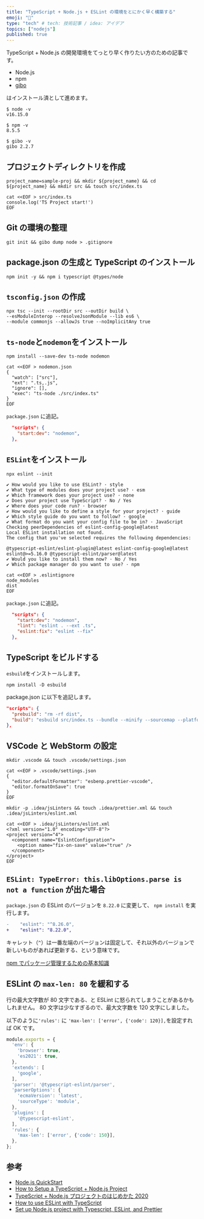 ```yaml
---
title: "TypeScript + Node.js + ESLint の環境をとにかく早く構築する"
emoji: "🐥"
type: "tech" # tech: 技術記事 / idea: アイデア
topics: ["nodejs"]
published: true
---
```


TypeScript + Node.js の開発環境をてっとり早く作りたい方のための記事です。

- Node.js
- npm
- [gibo](https://github.com/simonwhitaker/gibo)

はインストール済として進めます。

```shell
$ node -v
v16.15.0

$ npm -v
8.5.5

$ gibo -v
gibo 2.2.7
```

## プロジェクトディレクトリを作成

```shell
project_name=sample-proj && mkdir ${project_name} && cd ${project_name} && mkdir src && touch src/index.ts
```

```shell
cat <<EOF > src/index.ts
console.log('TS Project start!')
EOF
```

## Git の環境の整理

```shell
git init && gibo dump node > .gitignore
```

## package.json の生成と TypeScript のインストール

```shell
npm init -y && npm i typescript @types/node
```

## `tsconfig.json` の作成

```shell
npx tsc --init --rootDir src --outDir build \
--esModuleInterop --resolveJsonModule --lib es6 \
--module commonjs --allowJs true --noImplicitAny true
```

## `ts-node`と`nodemon`をインストール

```shell
npm install --save-dev ts-node nodemon
```

```shell
cat <<EOF > nodemon.json
{
  "watch": ["src"],
  "ext": ".ts,.js",
  "ignore": [],
  "exec": "ts-node ./src/index.ts"
}
EOF
```

`package.json` に追記。

```json:package.json
  "scripts": {
    "start:dev": "nodemon",
  },
```

## `ESLint`をインストール

```shell
npx eslint --init

✔ How would you like to use ESLint? · style
✔ What type of modules does your project use? · esm
✔ Which framework does your project use? · none
✔ Does your project use TypeScript? · No / Yes
✔ Where does your code run? · browser
✔ How would you like to define a style for your project? · guide
✔ Which style guide do you want to follow? · google
✔ What format do you want your config file to be in? · JavaScript
Checking peerDependencies of eslint-config-google@latest
Local ESLint installation not found.
The config that you've selected requires the following dependencies:

@typescript-eslint/eslint-plugin@latest eslint-config-google@latest eslint@>=5.16.0 @typescript-eslint/parser@latest
✔ Would you like to install them now? · No / Yes
✔ Which package manager do you want to use? · npm
```

```shell
cat <<EOF > .eslintignore
node_modules
dist
EOF
```

`package.json` に追記。

```json:package.json
  "scripts": {
    "start:dev": "nodemon",
    "lint": "eslint . --ext .ts",
    "eslint:fix": "eslint --fix"
  },
```

## TypeScript をビルドする

`esbuild`をインストールします。

```
npm install -D esbuild
```

package.json に以下を追記します。

```json:package.json
"scripts": {
  "prebuild": "rm -rf dist",
  "build": "esbuild src/index.ts --bundle --minify --sourcemap --platform=node --target=es2020 --outfile=dist/index.js",
},
```

## VSCode と WebStorm の設定

```shell
mkdir .vscode && touch .vscode/settings.json
```

```shell
cat <<EOF > .vscode/settings.json
{
  "editor.defaultFormatter": "esbenp.prettier-vscode",
  "editor.formatOnSave": true
}
EOF
```

```shell
mkdir -p .idea/jsLinters && touch .idea/prettier.xml && touch .idea/jsLinters/eslint.xml
```

```shell
cat <<EOF > .idea/jsLinters/eslint.xml
<?xml version="1.0" encoding="UTF-8"?>
<project version="4">
  <component name="EslintConfiguration">
    <option name="fix-on-save" value="true" />
  </component>
</project>
EOF
```

## `ESLint: TypeError: this.libOptions.parse is not a function` が出た場合

`package.json` の ESLint のバージョンを `8.22.0` に変更して、 `npm install` を実行します。

```diff json:package.json
-    "eslint": "^8.26.0",
+    "eslint": "8.22.0",
```

キャレット（`^`）は一番左端のバージョンは固定して、それ以外のバージョンで新しいものがあれば更新する、という意味です。

[npm でパッケージ管理するための基本知識](/npm-fundamentals)

## ESLint の `max-len: 80` を緩和する

行の最大文字数が 80 文字である、と ESLint に怒られてしまうことがあるかもしれません。
80 文字は少なすぎるので、最大文字数を 120 文字にしました。

以下のように`'rules':` に `'max-len': ['error', {'code': 120}],`を設定すれば OK です。

```js:.eslintrc.js
module.exports = {
  'env': {
    'browser': true,
    'es2021': true,
  },
  'extends': [
    'google',
  ],
  'parser': '@typescript-eslint/parser',
  'parserOptions': {
    'ecmaVersion': 'latest',
    'sourceType': 'module',
  },
  'plugins': [
    '@typescript-eslint',
  ],
  'rules': {
    'max-len': ['error', {'code': 150}],
  },
};
```

## 参考

- [Node.js QuickStart](https://basarat.gitbook.io/typescript/nodejs)
- [How to Setup a TypeScript + Node.js Project](https://khalilstemmler.com/blogs/typescript/node-starter-project/)
- [TypeScript + Node.js プロジェクトのはじめかた 2020](https://qiita.com/notakaos/items/3bbd2293e2ff286d9f49)
- [How to use ESLint with TypeScript](https://khalilstemmler.com/blogs/typescript/eslint-for-typescript/)
- [Set up Node.js project with Typescript, ESLint, and Prettier](https://blog.tericcabrel.com/set-up-a-nodejs-project-with-typescript-eslint-and-prettier/)
